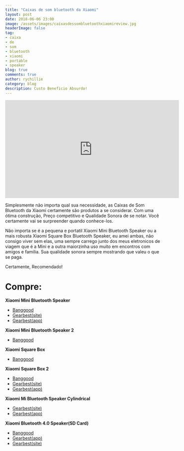 ```yaml
---
title: "Caixas de som bluetooth da Xiaomi"
layout: post
date: 2018-06-06 23:00
image: /assets/images/caixasdessombluetoothxiaomireview.jpg
headerImage: false
tag:
- caixa
- de
- som
- bluetooth
- xiaomi
- portable
- speaker
blog: true
comments: true
author: rychillie
category: blog
description: Custo Beneficio Absurdo!
---
```

<script async src="//pagead2.googlesyndication.com/pagead/js/adsbygoogle.js"></script>
<!-- Anuncio Blog Rychillie -->
<ins class="adsbygoogle"
     style="display:block"
     data-ad-client="ca-pub-7837358846130941"
     data-ad-slot="9265933715"
     data-ad-format="auto"></ins>
<script>
(adsbygoogle = window.adsbygoogle || []).push({});
</script>


<iframe  width="560"  height="315"  src="https://www.youtube.com/embed/lltDos8JNpo"  frameborder="0"  allowfullscreen></iframe>

<p>Simplesmente não importa qual sua necessidade, as Caixas de Som Bluetooth da Xiaomi certamente são produtos a se considerar. Com uma ótima construção, Preço competitivo e Qualidade Sonora de se notar. Você certamente vai se surpreender quando conhece-los.</p>

<p>Não importa se é a pequena e portatil Xiaomi Mini Bluetooth Speaker ou a mais robusta Xiaomi Square Box Bluetooth Speaker, eu amei ambas, não consigo viver sem elas, uma sempre carrego junto dos meus eletronicos de viagem que é a Mini e a outra maiorzinha uso muito em encontros com amigos e familia. Sua qualidade sonora sempre mostrando que valeu o que se paga.</p>

<p>Certamente, Recomendado!</p>

# Compre:

**Xiaomi Mini Bluetooth Speaker**
- [Banggood](https://goo.gl/RxyJ8m)
- [Gearbest(site)](https://goo.gl/MjsuLs)
- [Gearbest(app)](https://goo.gl/VqfRZo)

**Xiaomi Mini Bluetooth Speaker 2**
- [Banggood](https://goo.gl/dhSgjW)

**Xiaomi Square Box**
- [Banggood](https://goo.gl/w3Y6zT)

**Xiaomi Square Box 2**
- [Banggood](https://goo.gl/n42dqS)
- [Gearbest(site)](https://goo.gl/2EtJFR)
- [Gearbest(app)](https://goo.gl/XKpqnC)

**Xiaomi Mi Bluetooth Speaker Cylindrical**
- [Gearbest(site)](https://goo.gl/ZqVxzq)
- [Gearbest(app)](https://goo.gl/H7VENv)

**Xiaomi Bluetooth 4.0 Speaker(SD Card)**
- [Banggood](https://goo.gl/9GDzRW)
- [Gearbest(app)](https://goo.gl/HmUAvu)
- [Gearbest(site)](https://goo.gl/GCszTV)
